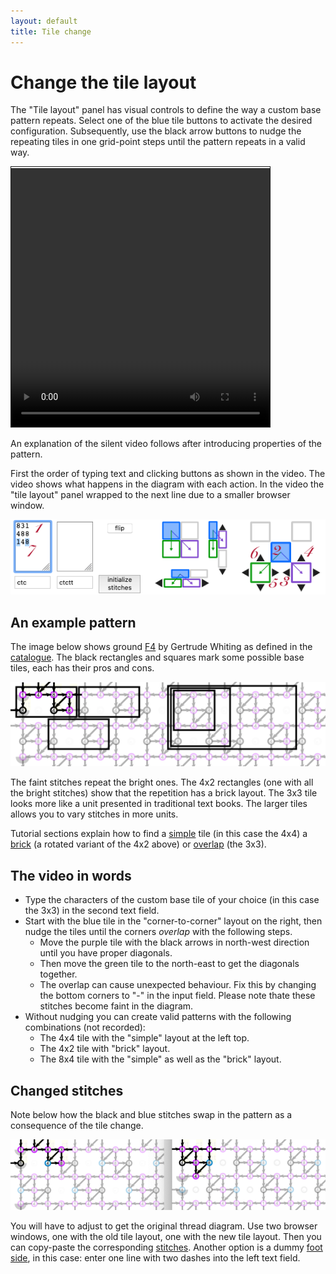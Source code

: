 ```yaml
---
layout: default
title: Tile change
---
```

Change the tile layout
======================

The "Tile layout" panel has visual controls to 
define the way a custom base pattern repeats.
Select one of the blue tile buttons to activate the desired configuration.
Subsequently, use the black arrow buttons to nudge the repeating tiles in one grid-point steps 
until the pattern repeats in a valid way.

<video width="414" height="414" controls style="border: 1px solid; padding-top: 2px;">
    <source src="images/brick-to-overlap-animation.mp4" type="video/mp4">
    Your browser does not support an inline <a href="images/brick-to-overlap-animation.mp4">video</a>.
</video>  

An explanation of the silent video follows after introducing properties of the pattern.  

First the order of typing text and clicking buttons as shown in the video.
The video shows what happens in the diagram with each action.
In the video the "tile layout" panel wrapped to the next line due to a smaller browser window.  

![](images/brick-to-overlap-order.png)

An example pattern
------------------

The image below shows ground [F4](https://d-bl.github.io/GroundForge/tiles?whiting=F4_P180&patchWidth=9&patchHeight=9&d1=ctc&c1=ctc&b1=ctc&a1=ctc&d2=ctc&c2=ctcllctc&a2=ctcrrctc&tile=1483,8-48&footsideStitch=ctctt&tileStitch=ctc&headsideStitch=ctctt&shiftColsSW=-2&shiftRowsSW=2&shiftColsSE=2&shiftRowsSE=2)
by Gertrude Whiting as defined in the [catalogue](/gw-lace-to-gf).
The black rectangles and squares mark some possible base tiles, each has their pros and cons. 

![](images/brick-to-overlap-prepare.png)

The faint stitches repeat the bright ones. 
The 4x2 rectangles (one with all the bright stitches) show that the repetition has a brick layout.
The 3x3 tile looks more like a unit presented in traditional text books.
The larger tiles allows you to vary stitches in more units. 

Tutorial sections explain how to find a [simple](Advanced#simple-arrangement) 
tile (in this case the 4x4) a [brick](Advanced#creating-a-smaller-base-tile) 
(a rotated variant of the 4x2 above) or [overlap](Advanced#overlap-arrangement) (the 3x3).

The video in words
------------------

* Type the characters of the custom base tile of your choice (in this case the 3x3) in the second text field.
* Start with the blue tile in the "corner-to-corner" layout on the right, 
    then nudge the tiles until the corners _overlap_ with the following steps.
  * Move the purple tile with the black arrows in north-west direction until you have proper diagonals.
  * Then move the green tile to the north-east to get the diagonals together.
  * The overlap can cause unexpected behaviour. 
    Fix this by changing the bottom corners to "-" in the input field.
    Please note thate these stitches become faint in the diagram.
* Without nudging you can create valid patterns with the following combinations (not recorded):
  * The 4x4 tile with the "simple" layout at the left top.
  * The 4x2 tile with "brick" layout. 
  * The 8x4 tile with the "simple" as well as the "brick" layout.
  

Changed stitches
----------------
Note below how the black and blue stitches swap in the pattern as a consequence of the tile change.
  
![](images/brick-to-overlap-stitches.png)

You will have to adjust to get the original thread diagram.
Use two browser windows, one with the old tile layout, one with the new tile layout.
Then you can copy-paste the corresponding [stitches](Replace).
Another option is a dummy [foot side](Advanced#footside-tutorial), 
in this case: enter one line with two dashes into the left text field.

